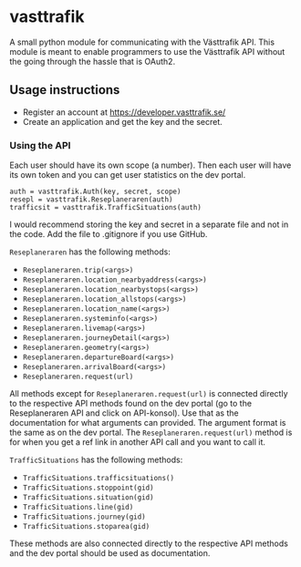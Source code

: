 # vasttrafik
A small python module for communicating with the Västtrafik API. This module is meant to enable programmers to use the Västtrafik API without the going through the hassle that is OAuth2.

## Usage instructions
* Register an account at https://developer.vasttrafik.se/ 
* Create an application and get the key and the secret.

### Using the API
Each user should have its own scope (a number). Then each user will have its own token and you can get user statistics on the dev portal.
```import vasttrafik
auth = vasttrafik.Auth(key, secret, scope)
resepl = vasttrafik.Reseplaneraren(auth)
trafficsit = vasttrafik.TrafficSituations(auth)
```
I would recommend storing the key and secret in a separate file and not in the code. Add the file to .gitignore if you use GitHub.

```Reseplaneraren``` has the following methods:
* ```Reseplaneraren.trip(<args>)```
* ```Reseplaneraren.location_nearbyaddress(<args>)```
* ```Reseplaneraren.location_nearbystops(<args>)```
* ```Reseplaneraren.location_allstops(<args>)```
* ```Reseplaneraren.location_name(<args>)```
* ```Reseplaneraren.systeminfo(<args>)```
* ```Reseplaneraren.livemap(<args>)```
* ```Reseplaneraren.journeyDetail(<args>)```
* ```Reseplaneraren.geometry(<args>)```
* ```Reseplaneraren.departureBoard(<args>)```
* ```Reseplaneraren.arrivalBoard(<args>)```
* ```Reseplaneraren.request(url)```

All methods except for ```Reseplaneraren.request(url)``` is connected directly to the respective API methods found on the dev portal (go to the Reseplaneraren API and click on API-konsol). Use that as the documentation for what arguments can provided. The argument format is the same as on the dev portal. The ```Reseplaneraren.request(url)``` method is for when you get a ref link in another API call and you want to call it.

```TrafficSituations``` has the following methods:
* ```TrafficSituations.trafficsituations()```
* ```TrafficSituations.stoppoint(gid)```
* ```TrafficSituations.situation(gid)```
* ```TrafficSituations.line(gid)```
* ```TrafficSituations.journey(gid)```
* ```TrafficSituations.stoparea(gid)```

These methods are also connected directly to the respective API methods and the dev portal should be used as documentation.